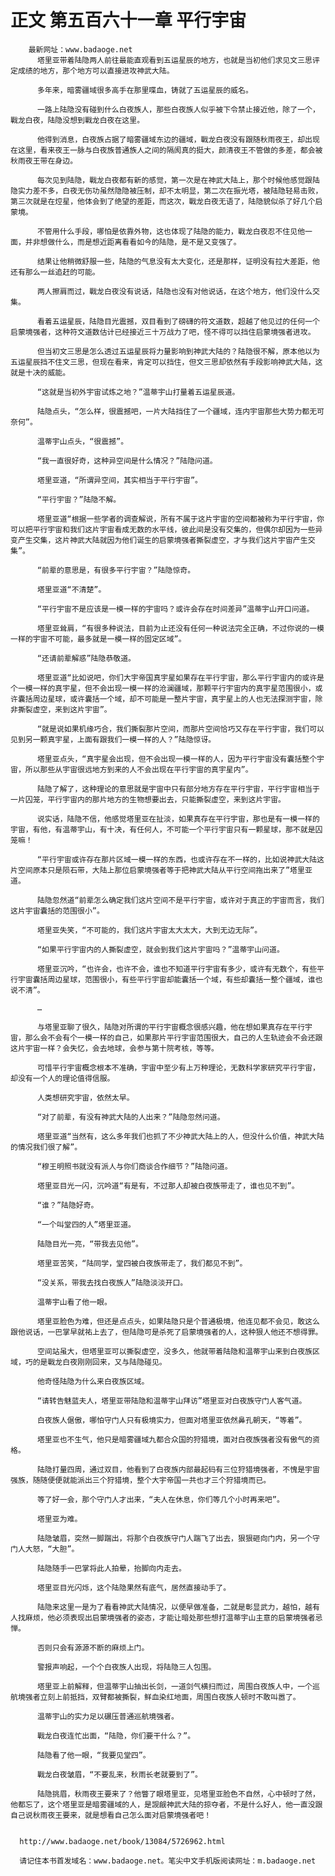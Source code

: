 # 正文 第五百六十一章 平行宇宙
        最新网址：www.badaoge.net
          塔里亚带着陆隐两人前往最能直观看到五运星辰的地方，也就是当初他们求见文三思评定成绩的地方，那个地方可以直接进攻神武大陆。
      
          多年来，暗雾疆域很多高手在那里喋血，铸就了五运星辰的威名。
      
          一路上陆隐没有碰到什么白夜族人，那些白夜族人似乎被下令禁止接近他，除了一个，戰龙白夜，陆隐没想到戰龙白夜在这里。
      
          他得到消息，白夜族占据了暗雾疆域东边的疆域，戰龙白夜没有跟随秋雨夜王，却出现在这里，看来夜王一脉与白夜族普通族人之间的隔阂真的挺大，颜清夜王不管做的多差，都会被秋雨夜王带在身边。
      
          每次见到陆隐，戰龙白夜都有新的感觉，第一次是在神武大陆上，那个时候他感觉跟陆隐实力差不多，白夜无伤功虽然隐隐被压制，却不太明显，第二次在振光塔，被陆隐轻易击败，第三次就是在焢星，他体会到了绝望的差距，而这次，戰龙白夜无语了，陆隐貌似杀了好几个启蒙境。
      
          不管用什么手段，哪怕是依靠外物，这也体现了陆隐的能力，戰龙白夜忍不住见他一面，并非想做什么，而是想近距离看看如今的陆隐，是不是又变强了。
      
          结果让他稍微舒服一些，陆隐的气息没有太大变化，还是那样，证明没有拉大差距，他还有那么一丝追赶的可能。
      
          两人擦肩而过，戰龙白夜没有说话，陆隐也没有对他说话，在这个地方，他们没什么交集。
      
          看着五运星辰，陆隐目光震撼，双目看到了磅礴的符文道数，超越了他见过的任何一个启蒙境强者，这种符文道数估计已经接近三十万战力了吧，怪不得可以挡住启蒙境强者进攻。
      
          但当初文三思是怎么透过五运星辰将力量影响到神武大陆的？陆隐很不解，原本他以为五运星辰挡不住文三思，但现在看来，肯定可以挡住，但文三思却依然有手段影响神武大陆，这就是十决的威能。
      
          “这就是当初外宇宙试炼之地？”温蒂宇山打量着五运星辰道。
      
          陆隐点头，“怎么样，很震撼吧，一片大陆挡住了一个疆域，连内宇宙那些大势力都无可奈何”。
      
          温蒂宇山点头，“很震撼”。
      
          “我一直很好奇，这种异空间是什么情况？”陆隐问道。
      
          塔里亚道，“所谓异空间，其实相当于平行宇宙”。
      
          “平行宇宙？”陆隐不解。
      
          塔里亚道“根据一些学者的调查解说，所有不属于这片宇宙的空间都被称为平行宇宙，你可以把平行宇宙和我们这片宇宙看成无数的水平线，彼此间是没有交集的，但偶尔却因为一些异变产生交集，这片神武大陆就因为他们诞生的启蒙境强者撕裂虚空，才与我们这片宇宙产生交集”。
      
          “前辈的意思是，有很多平行宇宙？”陆隐惊奇。
      
          塔里亚道“不清楚”。
      
          “平行宇宙不是应该是一模一样的宇宙吗？或许会存在时间差异”温蒂宇山开口问道。
      
          塔里亚耸肩，“有很多种说法，目前为止还没有任何一种说法完全正确，不过你说的一模一样的宇宙不可能，最多就是一模一样的固定区域”。
      
          “还请前辈解惑”陆隐恭敬道。
      
          塔里亚道“比如说吧，你们大宇帝国真宇星如果存在平行宇宙，那么平行宇宙内的或许是个一模一样的真宇星，但不会出现一模一样的沧澜疆域，那颗平行宇宙内的真宇星范围很小，或许囊括周边星球，或许囊括一个域，却不可能是一整片宇宙，真宇星上的人也无法探测宇宙，除非撕裂虚空，来到这片宇宙”。
      
          “就是说如果机缘巧合，我们撕裂那片空间，而那片空间恰巧又存在平行宇宙，我们可以见到另一颗真宇星，上面有跟我们一模一样的人？”陆隐惊讶。
      
          塔里亚点头，“真宇星会出现，但不会出现一模一样的人，因为平行宇宙没有囊括整个宇宙，所以那些从宇宙很远地方到来的人不会出现在平行宇宙的真宇星内”。
      
          陆隐了解了，这种理论的意思就是宇宙中只有部分地方存在平行宇宙，平行宇宙相当于一片囚笼，平行宇宙内的那片地方的生物想要出去，只能撕裂虚空，来到这片宇宙。
      
          说实话，陆隐不信，他感觉塔里亚在扯淡，如果真存在平行宇宙，那也是有一模一样的宇宙，有他，有温蒂宇山，有十决，有任何人，不可能一个平行宇宙只有一颗星球，那不就是囚笼嘛！
      
          “平行宇宙或许存在那片区域一模一样的东西，也或许存在不一样的，比如说神武大陆这片空间原本只是陨石带，大陆上那位启蒙境强者等于把神武大陆从平行空间拖出来了”塔里亚道。
      
          陆隐忽然道“前辈怎么确定我们这片空间不是平行宇宙，或许对于真正的宇宙而言，我们这片宇宙囊括的范围很小”。
      
          塔里亚失笑，“不可能的，我们这片宇宙太大太大，大到无边无际”。
      
          “如果平行宇宙内的人撕裂虚空，就会到我们这片宇宙吗？”温蒂宇山问道。
      
          塔里亚沉吟，“也许会，也许不会，谁也不知道平行宇宙有多少，或许有无数个，有些平行宇宙囊括周边星球，范围很小，有些平行宇宙却能囊括一个域，有些却囊括一整个疆域，谁也说不清”。
      
          …
      
          与塔里亚聊了很久，陆隐对所谓的平行宇宙概念很感兴趣，他在想如果真存在平行宇宙，那么会不会有个一模一样的自己，如果那片平行宇宙范围很大，自己的人生轨迹会不会还跟这片宇宙一样？会失忆，会去地球，会参与第十院考核，等等。
      
          可惜平行宇宙概念根本不准确，宇宙中至少有上万种理论，无数科学家研究平行宇宙，却没有一个人的理论值得信服。
      
          人类想研究宇宙，依然太早。
      
          “对了前辈，有没有神武大陆的人出来？”陆隐忽然问道。
      
          塔里亚道“当然有，这么多年我们也抓了不少神武大陆上的人，但没什么价值，神武大陆的情况我们很了解”。
      
          “穆王明照书就没有派人与你们商谈合作细节？”陆隐问道。
      
          塔里亚目光一闪，沉吟道“有是有，不过那人却被白夜族带走了，谁也见不到”。
      
          “谁？”陆隐好奇。
      
          “一个叫堂四的人”塔里亚道。
      
          陆隐目光一亮，“带我去见他”。
      
          塔里亚苦笑，“陆同学，堂四被白夜族带走了，我们都见不到”。
      
          “没关系，带我去找白夜族人”陆隐淡淡开口。
      
          温蒂宇山看了他一眼。
      
          塔里亚脸色为难，但还是点点头，如果陆隐只是个普通极境，他连见都不会见，敢这么跟他说话，一巴掌早就祐上去了，但陆隐可是杀死了启蒙境强者的人，这种狠人他还不想得罪。
      
          空间站虽大，但塔里亚可以撕裂虚空，没多久，他就带着陆隐和温蒂宇山来到白夜族区域，巧的是戰龙白夜刚刚回来，又与陆隐碰见。
      
          他奇怪陆隐为什么来白夜族区域。
      
          “请转告魅蓝夫人，塔里亚带陆隐和温蒂宇山拜访”塔里亚对白夜族守门人客气道。
      
          白夜族人倨傲，哪怕守门人只有极境实力，但面对塔里亚依然鼻孔朝天，“等着”。
      
          塔里亚也不生气，他只是暗雾疆域九都合众国的狩猎境，面对白夜族强者没有傲气的资格。
      
          陆隐打量四周，通过双目，他看到了白夜族内部最起码有三位狩猎境强者，不愧是宇宙强族，随随便便就能派出三个狩猎境，整个大宇帝国一共也才三个狩猎境而已。
      
          等了好一会，那个守门人才出来，“夫人在休息，你们等几个小时再来吧”。
      
          塔里亚为难。
      
          陆隐皱眉，突然一脚踹出，将那个白夜族守门人踹飞了出去，狠狠砸向门内，另一个守门人大怒，“大胆”。
      
          陆隐随手一巴掌将此人拍晕，抬脚向内走去。
      
          塔里亚目光闪烁，这个陆隐果然有底气，居然直接动手了。
      
          陆隐来这里一是为了看看神武大陆情况，以便早做准备，二就是彰显武力，越怕，越有人找麻烦，他必须表现出启蒙境强者的姿态，才能让暗处那些想打温蒂宇山主意的启蒙境强者忌惮。
      
          否则只会有源源不断的麻烦上门。
      
          警报声响起，一个个白夜族人出现，将陆隐三人包围。
      
          塔里亚上前解释，但温蒂宇山抽出长剑，一道剑气横扫而过，周围白夜族人中，一个巡航境强者立刻上前抵挡，双臂都被撕裂，鲜血染红地面，周围白夜族人顿时不敢叫嚣了。
      
          温蒂宇山的实力足以碾压普通巡航境强者。
      
          戰龙白夜连忙出面，“陆隐，你们要干什么？”。
      
          陆隐看了他一眼，“我要见堂四”。
      
          戰龙白夜皱眉，“不要乱来，秋雨长老就要到了”。
      
          陆隐挑眉，秋雨夜王要来了？他瞥了眼塔里亚，见塔里亚脸色不自然，心中顿时了然，他都忘了，这个塔里亚是暗雾疆域的人，是觊觎神武大陆的掠夺者，不是什么好人，他一直没跟自己说秋雨夜王要来，就是想看自己怎么面对启蒙境强者吧！
      
      
      http://www.badaoge.net/book/13084/5726962.html
      
      请记住本书首发域名：www.badaoge.net。笔尖中文手机版阅读网址：m.badaoge.net